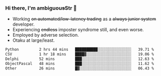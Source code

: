 ### Hi there, I'm ambiguou~~s~~Str 👋

<!--
**ambiguoustexture/ambiguoustexture** is a ✨ _special_ ✨ repository because its `README.md` (this file) appears on your GitHub profile.

Here are some ideas to get you started:
-->
- Working ~~on automated/low-latency trading~~ as a ~~always junior system~~ developer.
- Experiencing ~~endless~~ imposter syndrome still, and even worse.
- Employed by adverse selection.
- Otaku at large/least.

<!--START_SECTION:waka-->

```txt
Python         2 hrs 44 mins   ██████████░░░░░░░░░░░░░░░   39.71 %
CSV            1 hr 18 mins    ████▓░░░░░░░░░░░░░░░░░░░░   19.06 %
Delphi         52 mins         ███░░░░░░░░░░░░░░░░░░░░░░   12.63 %
ObjectPascal   48 mins         ███░░░░░░░░░░░░░░░░░░░░░░   11.62 %
Other          26 mins         █▓░░░░░░░░░░░░░░░░░░░░░░░   06.43 %
```

<!--END_SECTION:waka-->
